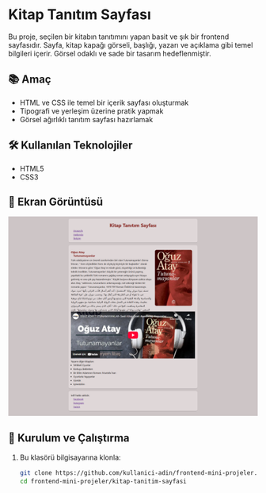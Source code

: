 # Kitap Tanıtım Sayfası

Bu proje, seçilen bir kitabın tanıtımını yapan basit ve şık bir frontend sayfasıdır. Sayfa, kitap kapağı görseli, başlığı, yazarı ve açıklama gibi temel bilgileri içerir. Görsel odaklı ve sade bir tasarım hedeflenmiştir.

## 📚 Amaç

- HTML ve CSS ile temel bir içerik sayfası oluşturmak
- Tipografi ve yerleşim üzerine pratik yapmak
- Görsel ağırlıklı tanıtım sayfası hazırlamak

## 🛠️ Kullanılan Teknolojiler

- HTML5
- CSS3

## 📸 Ekran Görüntüsü

![Kitap Tanıtım Sayfası](./assets/kitap-sayfasi-resim.png)

## 🔧 Kurulum ve Çalıştırma

1. Bu klasörü bilgisayarına klonla:
   ```bash
   git clone https://github.com/kullanici-adin/frontend-mini-projeler.git
   cd frontend-mini-projeler/kitap-tanitim-sayfasi
